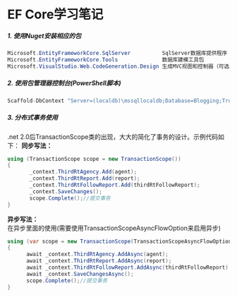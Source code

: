 # EF Core学习笔记
##### 1. 使用Nuget安装相应的包
``` C#
Microsoft.EntityFrameworkCore.SqlServer          SqlServer数据库提供程序
Microsoft.EntityFrameworkCore.Tools              数据库建模工具包
Microsoft.VisualStudio.Web.CodeGeneration.Design 生成MVC视图和控制器（可选工具）
```
##### 2. 使用包管理器控制台(PowerShell脚本)
``` C#
Scaffold-DbContext "Server=(localdb)\mssqllocaldb;Database=Blogging;Trusted_Connection=False;" Microsoft.EntityFrameworkCore.SqlServer -OutputDir Models
```

##### 3. 分布式事务使用  
.net 2.0后TransactionScope类的出现，大大的简化了事务的设计。示例代码如下：
**同步写法：**
``` C#
using (TransactionScope scope = new TransactionScope())
{
       _context.ThirdRtAgency.Add(agent);
       _context.ThirdRtReport.Add(report);
       _context.ThirdRtFollowReport.Add(thirdRtFollowReport);
       _context.SaveChanges();
       scope.Complete();//提交事务
}
```  
**异步写法：**  
在异步里面的使用(需要使用TransactionScopeAsyncFlowOption来启用异步)
``` C#
using (var scope = new TransactionScope(TransactionScopeAsyncFlowOption.Enabled))
{
      await _context.ThirdRtAgency.AddAsync(agent);
      await _context.ThirdRtReport.AddAsync(report);
      await _context.ThirdRtFollowReport.AddAsync(thirdRtFollowReport);
      await _context.SaveChangesAsync();
      scope.Complete();//提交事务
}
```
